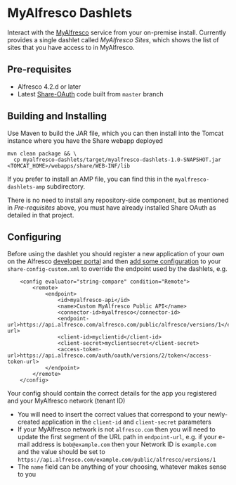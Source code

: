MyAlfresco Dashlets
===============

Interact with the [MyAlfresco](https://my.alfresco.com/) service from your on-premise install. Currently provides a single dashlet called _MyAlfresco Sites_, which shows the list of sites that you have access to in MyAlfresco.

Pre-requisites
--------------

* Alfresco 4.2.d or later
* Latest [Share-OAuth](https://github.com/share-extras/share-oauth) code built from `master` branch

Building and Installing
-----------------------

Use Maven to build the JAR file, which you can then install into the Tomcat instance where you have the Share webapp deployed

    mvn clean package && \
      cp myalfresco-dashlets/target/myalfresco-dashlets-1.0-SNAPSHOT.jar <TOMCAT_HOME>/webapps/share/WEB-INF/lib

If you prefer to install an AMP file, you can find this in the `myalfresco-dashlets-amp` subdirectory.

There is no need to install any repository-side component, but as mentioned in _Pre-requisites_ above, you must have already installed Share OAuth as detailed in that project.

Configuring
-----------

Before using the dashlet you should register a new application of your own on the Alfresco [developer portal](https://developer.alfresco.com/) and then [add some configuration](http://docs.alfresco.com/4.2/topic/com.alfresco.enterprise.doc/tasks/share-customizing-custom-config-file.html) to your `share-config-custom.xml` to override the endpoint used by the dashlets, e.g.

```
    <config evaluator="string-compare" condition="Remote">
        <remote>
            <endpoint>
                <id>myalfresco-api</id>
                <name>Custom MyAlfresco Public API</name>
                <connector-id>myalfresco</connector-id>
                <endpoint-url>https://api.alfresco.com/alfresco.com/public/alfresco/versions/1</endpoint-url>
                <client-id>myclientid</client-id>
                <client-secret>myclientsecret</client-secret>
                <access-token-url>https://api.alfresco.com/auth/oauth/versions/2/token</access-token-url>
            </endpoint>
        </remote>
    </config>
```

Your config should contain the correct details for the app you registered and your MyAlfresco network (tenant ID)

 * You will need to insert the correct values that correspond to your newly-created application in the `client-id` and `client-secret` parameters
 * If your MyAlfresco network is not `alfresco.com` then you will need to update the first segment of the URL path in `endpoint-url`, e.g. if your e-mail address is `bob@example.com` then your Network ID is `example.com` and the value should be set to `https://api.alfresco.com/example.com/public/alfresco/versions/1`
 * The `name` field can be anything of your choosing, whatever makes sense to you
